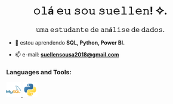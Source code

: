 <h1 align="center">𝚘𝚕á 𝚎𝚞 𝚜𝚘𝚞 𝚜𝚞𝚎𝚕𝚕𝚎𝚗! ✧.</h1>
<h3 align="center">𝚞𝚖𝚊 𝚎𝚜𝚝𝚞𝚍𝚊𝚗𝚝𝚎 𝚍𝚎 𝚊𝚗á𝚕𝚒𝚜𝚎 𝚍𝚎 𝚍𝚊𝚍𝚘𝚜.</h3>

- 🌱 estou aprendendo **SQL, Python, Power BI.**

- 📫 e-mail: **suellensousa2018@gmail.com**

<h3 align="left">Languages and Tools:</h3>
<p align="left"> <a href="https://www.mysql.com/" target="_blank" rel="noreferrer"> <img src="https://raw.githubusercontent.com/devicons/devicon/master/icons/mysql/mysql-original-wordmark.svg" alt="mysql" width="40" height="40"/> </a> <a href="https://www.python.org" target="_blank" rel="noreferrer"> <img src="https://raw.githubusercontent.com/devicons/devicon/master/icons/python/python-original.svg" alt="python" width="40" height="40"/> </a> </p>

